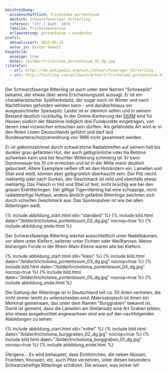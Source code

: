 ```yaml
---
beschreibung:
  wissenschaftlich: Tricholoma portentosum
  deutsch: Schwarzfaseriger Ritterling
  referenz: "(Fr.) Quél. 1873 "
  familie: Tricholomataceae
  erlaeuterung: portentosum = wunderbar
profil:
  aktualisiert: 2021-05-15
  autor_in: Dieter Gewalt
hauptbild:
  anzeige: true
  datei: /bilder/tricholoma_portentosum_01_dg.jpg
literatur:
  - url: https://de.wikipedia.org/wiki/Schwarzfaseriger_Ritterling
  - url: http://tintling.com/pilzbuch/arten/t/Tricholoma_portentosum.html
---
```

Der Schwarzfaserige Ritterling ist auch unter dem Namen "Schneepilz" bekannt, der etwas über seine Erscheinungszeit aussagt. Er ist ein charakteristischer Spätherbstpilz, der sogar noch im Winter und nach Nachtfrösten gefunden werden kann  -  und darüberhinaus ein ausgezeichneter Speisepilz. Leider ist er ziemlich selten und in seinem Bestand deutlich rückläufig. In der Online-Kartierung der [DGfM](DGfM "Glossar") sind für Hessen südlich der Mainlinie lediglich drei Fundpunkte eingetragen, von denen zwei inzwischen erloschen sein dürften. Als gefährdete Art wird er in den Roten Listen Deutschlands geführt und darf laut Bundesartenschutzverordnung von 1986 nicht gesammelt werden. 

Er ist gekennzeichnet durch schwärzliche Radialstreifen auf seinem hell bis dunkler grau gefärbten Hut, der auch gelbgrünliche oder lila Beitöne aufweisen kann und bei feuchter Witterung schmierig ist. Er kann Durchmesser bis 10 cm erreichen und ist in der Mitte meist deutlich gebuckelt. Ältere Exemplare reißen oft an den Huträndern ein. Lamellen und Stiel sind weiß, können aber gelbgrünlich überhaucht sein. Der Pilz riecht mehlartig oder nach Gurken, der Geschmack ist mild und ebenfalls etwas mehlartig. Das Fleisch in Hut und Stiel ist fest, nicht brüchig wie bei den grauen Erdritterlingen. Der giftige Tigerritterling hat eine schuppige, nicht radialstreifige Huthaut, andere ähnlich gefärbte Ritterlinge zeichnen sich durch scharfen Geschmack aus. Das Sporenpulver ist wie bei allen Ritterlingen weiß.

{% include abbildung_start.html stil="standard" %}
{% include bild.html datei="/bilder/tricholoma_portentosum_02_dg.jpg" nocrop=true %}
{% include abbildung_ende.html %}

Der Schwarzfaserige Ritterling wächst ausschließlich unter Nadelbäumen, vor allem unter Kiefern, seltener unter Fichten oder Weißtannen. Meine bisherigen Funde in der Rhein-Main-Ebene waren alle bei Kiefern.

{% include abbildung_start.html stil="klein" %}
{% include bild.html datei="/bilder/tricholoma_portentosum_03_dg.jpg" nocrop=true %}
{% include bild.html datei="/bilder/tricholoma_portentosum_04_dg.jpg" nocrop=true %}
{% include bild.html datei="/bilder/tricholoma_portentosum_05_dg.jpg" nocrop=true %}
{% include abbildung_ende.html %}

Die Gattung der Ritterlinge ist in Deutschland mit ca. 50 Arten vertreten, die nicht immer leicht zu unterscheiden sind. Makroskopisch ist ihnen ein Merkmal gemeinsam, das unter dem Namen "Burggraben" bekannt ist. Damit ist gemeint, dass die Lamellen am Stielansatz eine Art Graben bilden, also etwas ausgebuchtet angewachsen sind wie auf den nachfolgenden Abbildungen zu sehen:

{% include abbildung_start.html stil="mittel" %}
{% include bild.html datei="/bilder/tricholoma_burggraben_02_dg.jpg" nocrop=true %}
{% include bild.html datei="/bilder/tricholoma_burggraben_01_dg.jpg" nocrop=true %}
{% include abbildung_ende.html %}

Übrigens... Es wird behauptet, dass Eichhörchen, die neben Nüssen, Früchten, Knospen, etc. auch Pilze verzehren, unter diesen besonders Schwarzstreifige Ritterlinge schätzen. Die wissen, was lecker ist!